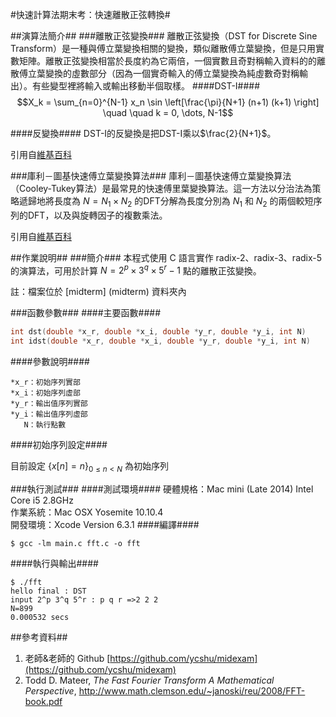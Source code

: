 #快速計算法期末考：快速離散正弦轉換#


##演算法簡介##
###離散正弦變換###
離散正弦變換（DST for Discrete Sine Transform）是一種與傅立葉變換相關的變換，類似離散傅立葉變換，但是只用實數矩陣。離散正弦變換相當於長度約為它兩倍，一個實數且奇對稱輸入資料的的離散傅立葉變換的虛數部分（因為一個實奇輸入的傅立葉變換為純虛數奇對稱輸出）。有些變型裡將輸入或輸出移動半個取樣。
####DST-I####
$$X_k = \sum_{n=0}^{N-1} x_n \sin \left[\frac{\pi}{N+1} (n+1) (k+1) \right] \quad \quad k = 0, \dots, N-1$$

####反變換####
DST-I的反變換是把DST-I乘以$\frac{2}{N+1}$。

引用自[維基百科](https://zh.wikipedia.org/wiki/离散正弦变换)


###庫利－圖基快速傅立葉變換算法###
庫利－圖基快速傅立葉變換算法（Cooley-Tukey算法）是最常見的快速傅里葉變換算法。這一方法以分治法為策略遞歸地將長度為 $N = N_1\times N_2$ 的DFT分解為長度分別為 $N_1$ 和 $N_2$ 的兩個較短序列的DFT，以及與旋轉因子的複數乘法。

引用自[維基百科](http://zh.wikipedia.org/wiki/库利－图基快速傅里叶变换算法)

##作業說明##
###簡介###
本程式使用 C 語言實作 radix-2、radix-3、radix-5 的演算法，可用於計算 $N=2^p\times 3^q \times 5^r-1$ 點的離散正弦變換。

註：檔案位於 [midterm] (midterm) 資料夾內

###函數參數###
####主要函數####
````C
int dst(double *x_r, double *x_i, double *y_r, double *y_i, int N)
int idst(double *x_r, double *x_i, double *y_r, double *y_i, int N)
````
####參數說明####

	*x_r：初始序列實部
	*x_i：初始序列虛部
	*y_r：輸出值序列實部
	*y_i：輸出值序列虛部
	   N：執行點數
	   
####初始序列設定####

目前設定 $\left\{x[n]=n\right\}_{0\le n <N}$ 為初始序列


###執行測試###
####測試環境####
硬體規格：Mac mini (Late 2014) Intel Core i5 2.8GHz
<br>作業系統：Mac OSX Yosemite 10.10.4
<br>開發環境：Xcode Version 6.3.1 
####編譯####
````Shell
$ gcc -lm main.c fft.c -o fft
````
####執行與輸出####
````Shell
$ ./fft
hello final : DST 
input 2^p 3^q 5^r : p q r =>2 2 2
N=899
0.000532 secs
````	
##參考資料##
1. 老師&老師的 Github [https://github.com/ycshu/midexam](https://github.com/ycshu/midexam)
2. Todd D. Mateer, *The Fast Fourier Transform
A Mathematical Perspective*, <http://www.math.clemson.edu/~janoski/reu/2008/FFT-book.pdf>



	
